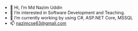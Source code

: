 - 👋 Hi, I’m Md Nazim Uddin
- 👀 I’m interested in Software Development and Teaching.
- 🌱 I’m currently working by using C#, ASP.NET Core, MSSQL
- 📫 nazimcse63@gmail.com

<!--
**nazimCSE63/nazimCSE63** is a ✨ _special_ ✨ repository because its `README.md` (this file) appears on your GitHub profile.

Here are some ideas to get you started:

- 🔭 I’m currently working on ...
- 🌱 I’m currently learning ...
- 👯 I’m looking to collaborate on ...
- 🤔 I’m looking for help with ...
- 💬 Ask me about ...
- 📫 How to reach me: ...
- 😄 Pronouns: ...
- ⚡ Fun fact: ...
-->
